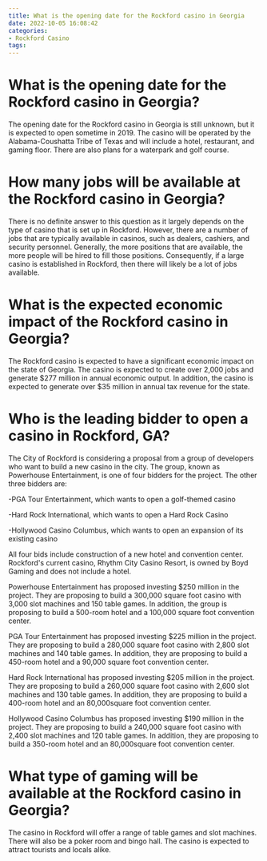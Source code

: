 ```yaml
---
title: What is the opening date for the Rockford casino in Georgia
date: 2022-10-05 16:08:42
categories:
- Rockford Casino
tags:
---
```



#  What is the opening date for the Rockford casino in Georgia?

The opening date for the Rockford casino in Georgia is still unknown, but it is expected to open sometime in 2019. The casino will be operated by the Alabama-Coushatta Tribe of Texas and will include a hotel, restaurant, and gaming floor. There are also plans for a waterpark and golf course.

#  How many jobs will be available at the Rockford casino in Georgia?

There is no definite answer to this question as it largely depends on the type of casino that is set up in Rockford. However, there are a number of jobs that are typically available in casinos, such as dealers, cashiers, and security personnel. Generally, the more positions that are available, the more people will be hired to fill those positions. Consequently, if a large casino is established in Rockford, then there will likely be a lot of jobs available.

#  What is the expected economic impact of the Rockford casino in Georgia?

The Rockford casino is expected to have a significant economic impact on the state of Georgia. The casino is expected to create over 2,000 jobs and generate $277 million in annual economic output. In addition, the casino is expected to generate over $35 million in annual tax revenue for the state.

#  Who is the leading bidder to open a casino in Rockford, GA?

The City of Rockford is considering a proposal from a group of developers who want to build a new casino in the city. The group, known as Powerhouse Entertainment, is one of four bidders for the project. The other three bidders are:

-PGA Tour Entertainment, which wants to open a golf-themed casino

-Hard Rock International, which wants to open a Hard Rock Casino

-Hollywood Casino Columbus, which wants to open an expansion of its existing casino

All four bids include construction of a new hotel and convention center. Rockford's current casino, Rhythm City Casino Resort, is owned by Boyd Gaming and does not include a hotel.

Powerhouse Entertainment has proposed investing $250 million in the project. They are proposing to build a 300,000 square foot casino with 3,000 slot machines and 150 table games. In addition, the group is proposing to build a 500-room hotel and a 100,000 square foot convention center.

PGA Tour Entertainment has proposed investing $225 million in the project. They are proposing to build a 280,000 square foot casino with 2,800 slot machines and 140 table games. In addition, they are proposing to build a 450-room hotel and a 90,000 square foot convention center.

Hard Rock International has proposed investing $205 million in the project. They are proposing to build a 260,000 square foot casino with 2,600 slot machines and 130 table games. In addition, they are proposing to build a 400-room hotel and an 80,000square foot convention center.

Hollywood Casino Columbus has proposed investing $190 million in the project. They are proposing to build a 240,000 square foot casino with 2,400 slot machines and 120 table games. In addition, they are proposing to build a 350-room hotel and an 80,000square foot convention center.

#  What type of gaming will be available at the Rockford casino in Georgia?

The casino in Rockford will offer a range of table games and slot machines. There will also be a poker room and bingo hall. The casino is expected to attract tourists and locals alike.
